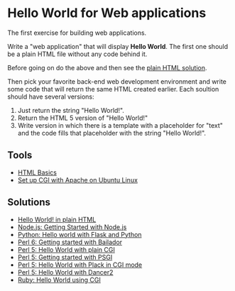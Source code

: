 # Hello World for Web applications

The first exercise for building web applications.


Write a "web application" that will display <b>Hello World</b>.
The first one should be a plain HTML file without any code behind it.


Before going on do the above and then see the [plain HTML solution](/hello-world-in-plain-html).

Then pick your favorite back-end web development environment and write some code that will return the same HTML
created earlier. Each soultion should have several versions:

<ol>
  <li>Just return the string "Hello World!".</li>
  <li>Return the HTML 5 version of "Hello World!"</li>
  <li>Write version in which there is a template with a placeholder for "text" and the code fills that placeholder with the string "Hello World!".</li>
</ol>


## Tools
* [HTML Basics](/html-basics)
* [Set up CGI with Apache on Ubuntu Linux](/set-up-cgi-with-apache)

## Solutions

* [Hello World! in plain HTML](/hello-world-in-plain-html)
* [Node.js: Getting Started with Node.js](/getting-started-with-nodejs)
* [Python: Hello world with Flask and Python](/hello-world-with-flask-and-python)
* [Perl 6: Getting started with Bailador](http://perl6maven.com/getting-started-with-bailador)
* [Perl 5: Hello World with plain CGI](https://perlmaven.com/pro/hello-world-with-plain-cgi)
* [Perl 5: Getting started with PSGI](https://perlmaven.com/getting-started-with-psgi)
* [Perl 5: Hello World with Plack in CGI mode](https://perlmaven.com/pro/hello-world-with-plack-cgi)
* [Perl 5: Hello World with Dancer2](https://perlmaven.com/hello-world-with-dancer2)
* [Ruby: Hello World using CGI](/hello-world-using-cgi-in-ruby)

